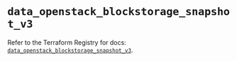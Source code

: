 # `data_openstack_blockstorage_snapshot_v3`

Refer to the Terraform Registry for docs: [`data_openstack_blockstorage_snapshot_v3`](https://registry.terraform.io/providers/terraform-provider-openstack/openstack/3.0.0/docs/data-sources/blockstorage_snapshot_v3).
